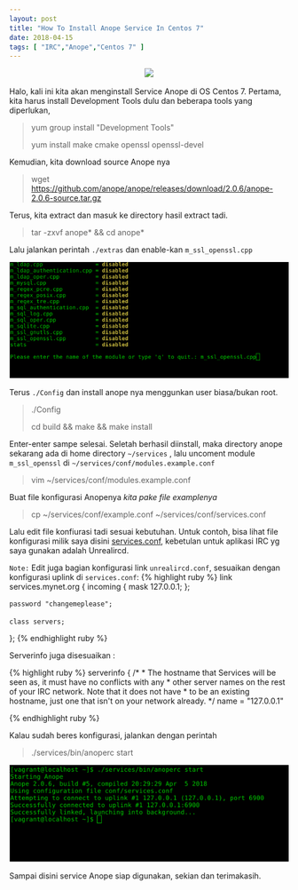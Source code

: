 ```yaml
---
layout: post
title: "How To Install Anope Service In Centos 7"
date: 2018-04-15
tags: [ "IRC","Anope","Centos 7" ]
---
```

<div align="center">
    <img src="http://www.anope.org/cpanel/static/logo.png">
</div>

Halo, kali ini kita akan menginstall Service Anope di OS Centos 7.
Pertama, kita harus install Development Tools dulu dan beberapa tools yang diperlukan, 
> yum group install "Development Tools"
> 
> yum install make cmake openssl openssl-devel 

Kemudian, kita download source Anope nya 

> wget https://github.com/anope/anope/releases/download/2.0.6/anope-2.0.6-source.tar.gz

Terus, kita extract dan masuk ke directory hasil extract tadi.
> tar -zxvf anope* && cd anope*

Lalu jalankan perintah `./extras` dan enable-kan `m_ssl_openssl.cpp` 
<div align="center">
    <img src="https://raw.githubusercontent.com/havidzc0de/havidzc0de.github.io/master/assets/images/m_ssl_openssl.cpp.png">
</div>


Terus `./Config` dan install anope nya menggunkan user biasa/bukan root.
> ./Config
> 
> cd build && make && make install

Enter-enter sampe selesai.
Seletah berhasil diinstall, maka directory anope sekarang ada di home directory `~/services` , lalu uncoment module `m_ssl_openssl` di `~/services/conf/modules.example.conf`

> vim ~/services/conf/modules.example.conf

Buat file konfigurasi Anopenya _kita pake file examplenya_
> cp ~/services/conf/example.conf ~/services/conf/services.conf

Lalu edit file konfiurasi tadi sesuai kebutuhan. Untuk contoh, bisa lihat file konfigurasi milik saya disini [services.conf](https://raw.githubusercontent.com/havidzc0de/havidzc0de.github.io/master/assets/files/services.conf), kebetulan untuk aplikasi IRC yg saya gunakan adalah Unrealircd.

``Note:`` Edit juga bagian konfigurasi link `unrealircd.conf`, sesuaikan dengan konfigurasi uplink di `services.conf`:
{% highlight ruby %}
link services.mynet.org
{
    incoming {
        mask 127.0.0.1;
    };

    password "changemeplease";

    class servers;
};
{% endhighlight ruby %}

Serverinfo juga disesuaikan :

{% highlight ruby %}
serverinfo
{
    /*
     * The hostname that Services will be seen as, it must have no conflicts with any
     * other server names on the rest of your IRC network. Note that it does not have
     * to be an existing hostname, just one that isn't on your network already.
     */
    name = "127.0.0.1"

{% endhighlight ruby %}

Kalau sudah beres konfigurasi, jalankan dengan perintah 
> ./services/bin/anoperc start

<div align="center">
    <img src="https://raw.githubusercontent.com/havidzc0de/havidzc0de.github.io/master/assets/images/start.png">
</div>

Sampai disini service Anope siap digunakan, sekian dan terimakasih.






